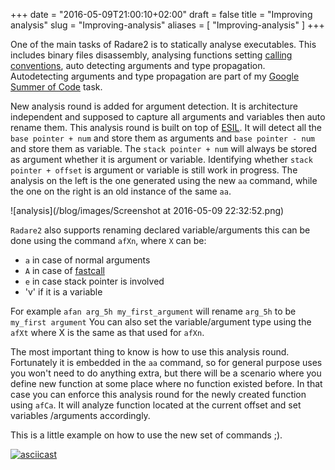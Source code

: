 +++
date = "2016-05-09T21:00:10+02:00"
draft = false
title = "Improving analysis"
slug = "Improving-analysis"
aliases = [
	"Improving-analysis"
]
+++

One of the main tasks of Radare2 is to statically analyse executables. This includes binary files disassembly, analysing functions setting [calling conventions](https://en.wikipedia.org/wiki/Calling_convention), auto detecting arguments and type propagation. Autodetecting arguments and type propagation are part of my [Google Summer of Code](https://summerofcode.withgoogle.com/projects/#4786903815553024) task.


New analysis round is added for argument detection. It is architecture independent and supposed to capture all arguments and variables then auto rename them. This analysis round is built on top of [ESIL](https://github.com/radare/radare2book/blob/master/esil.md). It will detect all the `base pointer + num` and store them as arguments and `base pointer - num` and store them as variable. The `stack pointer + num` will always be stored as argument whether it is argument or variable. Identifying whether `stack pointer + offset` is argument or variable is still work in progress. The analysis on the left is the one generated using the new `aa` command, while the one on the right is an old instance of the same `aa`.

![analysis](/blog/images/Screenshot at 2016-05-09 22:32:52.png)

`Radare2` also supports renaming declared variable/arguments this can be done using the command ```afXn```, where ```X``` can be:

 - ```a``` in case of normal arguments
 - ```A``` in case of [fastcall](https://msdn.microsoft.com/en-us/library/6xa169sk.aspx)
 - ```e``` in case stack pointer is involved
 - 'v' if it is a variable

For example ```afan arg_5h my_first_argument``` will rename ```arg_5h``` to be ```my_first argument``` You can also set the variable/argument type using the ```afXt``` where X is the same as that used for ```afXn```.

The most important thing to know is how to use this analysis round. Fortunately it is embedded in the ```aa``` command, so for general purpose uses you won't need to do anything extra, but there will be a scenario where you define new function at some place where no function existed before. In that case you can enforce this analysis round for the newly created function using ```afCa```. It will analyze function located at the current offset and set variables /arguments accordingly.

This is a little example on how to use the new set of commands ;).

[![asciicast](https://asciinema.org/a/74hdvfy6ki59hgis9lv88hozb.png)](https://asciinema.org/a/74hdvfy6ki59hgis9lv88hozb)
